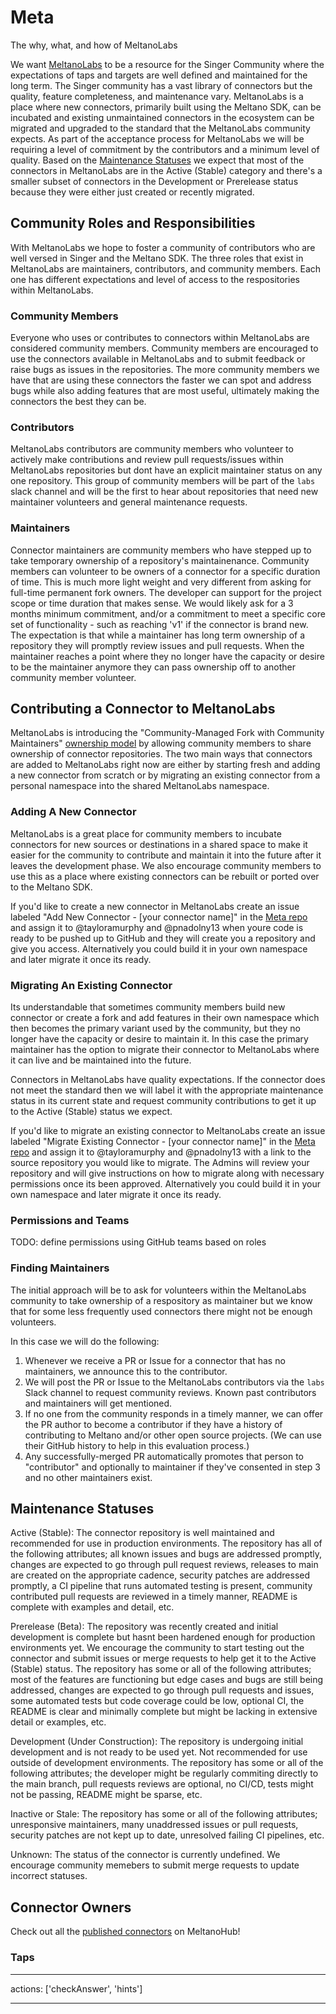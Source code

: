 # Meta
The why, what, and how of MeltanoLabs

We want [MeltanoLabs](https://meltano.com/blog/launching-meltanolabs-your-home-for-singer-connectors-dbt-packages-and-all-meltano-plugins/) to be a resource for the Singer Community where the expectations of taps and targets are well defined and maintained for the long term.
The Singer community has a vast library of connectors but the quality, feature completeness, and maintenance vary.
MeltanoLabs is a place where new connectors, primarily built using the Meltano SDK, can be incubated and existing unmaintained connectors in the ecosystem can be migrated and upgraded to the standard that the MeltanoLabs community expects.
As part of the acceptance process for MeltanoLabs we will be requiring a level of commitment by the contributors and a minimum level of quality.
Based on the [Maintenance Statuses](#Maintenance-Statuses) we expect that most of the connectors in MeltanoLabs are in the Active (Stable) category and there's a smaller subset of connectors in the Development or Prerelease status because they were either just created or recently migrated.

## Community Roles and Responsibilities

With MeltanoLabs we hope to foster a community of contributors who are well versed in Singer and the Meltano SDK.
The three roles that exist in MeltanoLabs are maintainers, contributors, and community members.
Each one has different expectations and level of access to the respositories within MeltanoLabs.

### Community Members

Everyone who uses or contributes to connectors within MeltanoLabs are considered community members.
Community members are encouraged to use the connectors available in MeltanoLabs and to submit feedback or raise bugs as issues in the repositories.
The more community members we have that are using these connectors the faster we can spot and address bugs while also adding features that are most useful, ultimately making the connectors the best they can be.

### Contributors

MeltanoLabs contributors are community members who volunteer to actively make contributions and review pull requests/issues within MeltanoLabs repositories but dont have an explicit maintainer status on any one repository.
This group of community members will be part of the `labs` slack channel and will be the first to hear about repositories that need new maintainer volunteers and general maintenance requests.

### Maintainers

Connector maintainers are community members who have stepped up to take temporary ownership of a repository's maintainenance.
Community members can volunteer to be owners of a connector for a specific duration of time.
This is much more light weight and very different from asking for full-time permanent fork owners.
The developer can support for the project scope or time duration that makes sense.
We would likely ask for a 3 months minimum commitment, and/or a commitment to meet a specific core set of functionality - such as reaching 'v1' if the connector is brand new.
The expectation is that while a maintainer has long term ownership of a repository they will promptly review issues and pull requests.
When the maintainer reaches a point where they no longer have the capacity or desire to be the maintainer anymore they can pass ownership off to another community member volunteer.


## Contributing a Connector to MeltanoLabs

MeltanoLabs is introducing the "Community-Managed Fork with Community Maintainers" [ownership model](https://gitlab.com/meltano/meta/-/issues/73) by allowing community members to share ownership of connector repositories.
The two main ways that connectors are added to MeltanoLabs right now are either by starting fresh and adding a new connector from scratch or by migrating an existing connector from a personal namespace into the shared MeltanoLabs namespace.

### Adding A New Connector

MeltanoLabs is a great place for community members to incubate connectors for new sources or destinations in a shared space to make it easier for the community to contribute and maintain it into the future after it leaves the development phase.
We also encourage community members to use this as a place where existing connectors can be rebuilt or ported over to the Meltano SDK.

If you'd like to create a new connector in MeltanoLabs create an issue labeled "Add New Connector - [your connector name]" in the [Meta repo](https://github.com/MeltanoLabs/Meta) and assign it to @tayloramurphy and @pnadolny13 when youre code is ready to be pushed up to GitHub and they will create you a repository and give you access.
Alternatively you could build it in your own namespace and later migrate it once its ready.

### Migrating An Existing Connector

Its understandable that sometimes community members build new connector or create a fork and add features in their own namespace which then becomes the primary variant used by the community, but they no longer have the capacity or desire to maintain it.
In this case the primary maintainer has the option to migrate their connector to MeltanoLabs where it can live and be maintained into the future.

Connectors in MeltanoLabs have quality expectations. If the connector does not meet the standard then we will label it with the appropriate maintenance status in its current state and request community contributions to get it up to the Active (Stable) status we expect.

If you'd like to migrate an existing connector to MeltanoLabs create an issue labeled "Migrate Existing Connector - [your connector name]" in the [Meta repo](https://github.com/MeltanoLabs/Meta) and assign it to @tayloramurphy and @pnadolny13 with a link to the source repository you would like to migrate.
The Admins will review your repository and will give instructions on how to migrate along with necessary permissions once its been approved.
Alternatively you could build it in your own namespace and later migrate it once its ready.

### Permissions and Teams

TODO: define permissions using GitHub teams based on roles

### Finding Maintainers

The initial approach will be to ask for volunteers within the MeltanoLabs community to take ownership of a respository as maintainer but we know that for some less frequently used connectors there might not be enough volunteers.

In this case we will do the following:
1. Whenever we receive a PR or Issue for a connector that has no maintainers, we announce this to the contributor.
1. We will post the PR or Issue to the MeltanoLabs contributors via the `labs` Slack channel to request community reviews. Known past contributors and maintainers will get mentioned.
1. If no one from the community responds in a timely manner, we can offer the PR author to become a contributor if they have a history of contributing to Meltano and/or other open source projects. (We can use their GitHub history to help in this evaluation process.)
1. Any successfully-merged PR automatically promotes that person to "contributor" and optionally to maintainer if they've consented in step 3 and no other maintainers exist.


## Maintenance Statuses

Active (Stable): The connector repository is well maintained and recommended for use in production environments.
The repository has all of the following attributes; all known issues and bugs are addressed promptly, changes are expected to go through pull request reviews, releases to main are created on the appropriate cadence, security patches are addressed promptly, a CI pipeline that runs automated testing is present, community contributed pull requests are reviewed in a timely manner, README is complete with examples and detail, etc.

Prerelease (Beta): The repository was recently created and initial development is complete but hasnt been hardened enough for production environments yet.
We encourage the community to start testing out the connector and submit issues or merge requests to help get it to the Active (Stable) status.
The repository has some or all of the following attributes; most of the features are functioning but edge cases and bugs are still being addressed, changes are expected to go through pull requests and issues, some automated tests but code coverage could be low, optional CI, the README is clear and minimally complete but might be lacking in extensive detail or examples, etc.

Development (Under Construction): The repository is undergoing initial development and is not ready to be used yet.
Not recommended for use outside of development environments.
The repository has some or all of the following attributes; the developer might be regularly commiting directly to the main branch, pull requests reviews are optional, no CI/CD, tests might not be passing, README might be sparse, etc.

Inactive or Stale: The repository has some or all of the following attributes; unresponsive maintainers, many unaddressed issues or pull requests, security patches are not kept up to date, unresolved failing CI pipelines, etc.

Unknown: The status of the connector is currently undefined.
We encourage community memebers to submit merge requests to update incorrect statuses.

## Connector Owners

Check out all the [published connectors](https://hub.meltano.com/singer/maintainers/meltanolabs) on MeltanoHub!

### Taps
<!-- ---
- Connector Name: "[tap-athena](https://github.com/MeltanoLabs/tap-athena)"
  Status: Active (Stable)
  Owners:
    Pat: Maintainer
- Connector Name: "[tap-csv](https://github.com/MeltanoLabs/tap-csv)"
  Status: Active (Stable)
  Owners:
    "[Pat Nadolny](https://github.com/pnadolny13)": Maintainer -->
---
actions: ['checkAnswer', 'hints']

---